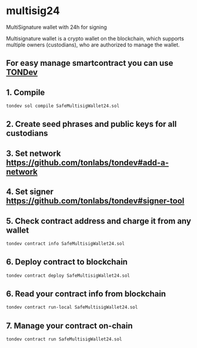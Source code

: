 # multisig24
MultiSignature wallet with 24h for signing

Multisignature wallet is a crypto wallet on the blockchain, which supports multiple owners (custodians), who are authorized to manage the wallet.

## For easy manage smartcontract you can use [TONDev](https://github.com/tonlabs/tondev#tondev)

## 1. Compile
```bash
tondev sol compile SafeMultisigWallet24.sol
```
## 2. Create seed phrases and public keys for all custodians

## 3. Set network https://github.com/tonlabs/tondev#add-a-network

## 4. Set signer https://github.com/tonlabs/tondev#signer-tool

## 5. Check contract address and charge it from any wallet
```bash
tondev contract info SafeMultisigWallet24.sol
```
## 6. Deploy contract to blockchain
```bash
tondev contract deploy SafeMultisigWallet24.sol
```
## 6. Read your contract info from blockchain
```bash
tondev contract run-local SafeMultisigWallet24.sol
```
## 7. Manage your contract on-chain
```bash
tondev contract run SafeMultisigWallet24.sol
```



